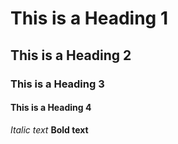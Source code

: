 # This is a Heading 1
## This is a Heading 2
### This is a Heading 3
#### This is a Heading 4
*Italic text*
**Bold text**
